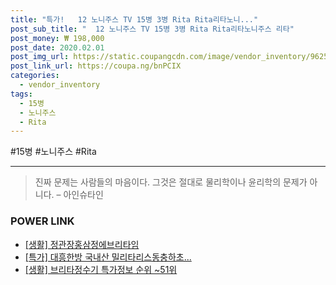 ```yaml
--- 
title: "특가!   12 노니주스 TV 15병 3병 Rita Rita리타노니..." 
post_sub_title: "  12 노니주스 TV 15병 3병 Rita Rita리타노니주스 리타" 
post_money: ₩ 198,000 
post_date: 2020.02.01 
post_img_url: https://static.coupangcdn.com/image/vendor_inventory/9625/fd7d73a336f741ef76121e0dae2a51325951c975a8741383084de446119c.jpg 
post_link_url: https://coupa.ng/bnPCIX 
categories: 
  - vendor_inventory 
tags: 
  - 15병 
  - 노니주스 
  - Rita 
--- 
```

  #15병 #노니주스 #Rita 
<hr> 

> 진짜 문제는 사람들의 마음이다. 그것은 절대로 물리학이나 윤리학의 문제가 아니다. – 아인슈타인 


### POWER LINK

* <a href="https://blog.naver.com/fasyy4321/221759110360" target="_blank"> [생활] 정관장홍삼정에브리타임  </a>
* <a href="https://blog.naver.com/santokki14/221790629230" target="_blank">[특가] 대흥한방 국내산 밀리타리스동충하초...</a>
* <a href="https://blog.naver.com/sakai111/221781771446" target="_blank"> [생활] 브리타정수기 특가정보 순위 ~51위</a>
